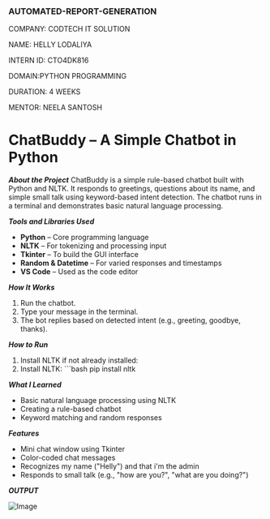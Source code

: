 ### AUTOMATED-REPORT-GENERATION ###

COMPANY: CODTECH IT SOLUTION

NAME: HELLY LODALIYA

INTERN ID: CTO4DK816

DOMAIN:PYTHON PROGRAMMING

DURATION: 4 WEEKS

MENTOR: NEELA SANTOSH


# ChatBuddy – A Simple Chatbot in Python

 ***About the Project***
ChatBuddy is a simple rule-based chatbot built with Python and NLTK. It responds to greetings, questions about its name, and simple small talk using keyword-based intent detection. The chatbot runs in a terminal and demonstrates basic natural language processing.

***Tools and Libraries Used***
- **Python** – Core programming language
- **NLTK** – For tokenizing and processing input
- **Tkinter** – To build the GUI interface
- **Random & Datetime** – For varied responses and timestamps
- **VS Code** – Used as the code editor

***How It Works***
1. Run the chatbot.
2. Type your message in the terminal.
3. The bot replies based on detected intent (e.g., greeting, goodbye, thanks).

***How to Run***
1. Install NLTK if not already installed:
2. Install NLTK: ```bash
   pip install nltk

***What I Learned***
- Basic natural language processing using NLTK
- Creating a rule-based chatbot
- Keyword matching and random responses

***Features***
- Mini chat window using Tkinter
- Color-coded chat messages
- Recognizes my name ("Helly") and that i'm the admin
- Responds to small talk (e.g., "how are you?", "what are you doing?")

***OUTPUT***

![Image](https://github.com/user-attachments/assets/e8b477a3-9846-4ee4-8b62-ab6da1d8327e)
